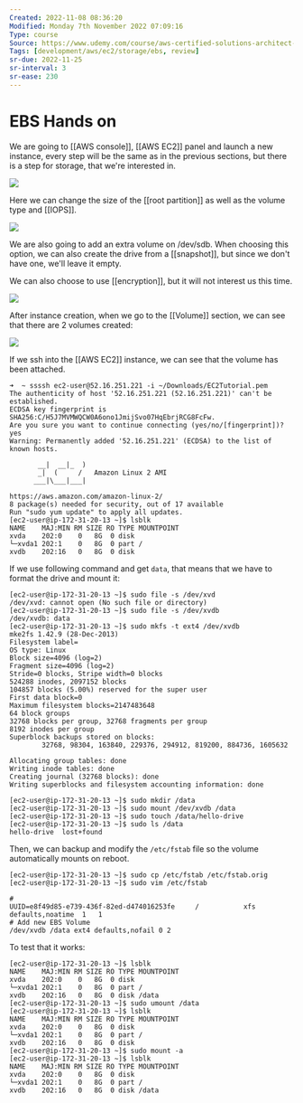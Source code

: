 ```yaml
---
Created: 2022-11-08 08:36:20
Modified: Monday 7th November 2022 07:09:16
Type: course
Source: https://www.udemy.com/course/aws-certified-solutions-architect-associate-saa-c01/?xref=E0Aed11STH4LPUQvCz0GJFABTmM=
Tags: [development/aws/ec2/storage/ebs, review]
sr-due: 2022-11-25
sr-interval: 3
sr-ease: 230
---
```


# EBS Hands on

We are going to [[AWS console]], [[AWS EC2]] panel and launch a new instance, every step will be the same as in the previous sections, but there is a step for storage, that we're interested in.

![](2019-12-30-06-45-26.png)

Here we can change the size of the [[root partition]] as well as the volume type and [[IOPS]].

![](2019-12-30-06-46-42.png)

We are also going to add an extra volume on /dev/sdb. When choosing this option, we can also create the drive from a [[snapshot]], but since we don't have one, we'll leave it empty. 

We can also choose to use [[encryption]], but it will not interest us this time.

![](2019-12-30-06-48-02.png)

After instance creation, when we go to the [[Volume]] section, we can see that there are 2 volumes created:

![](2019-12-30-06-53-05.png)

If we ssh into the [[AWS EC2]] instance, we can see that the volume has been attached.

```
➜  ~ ssssh ec2-user@52.16.251.221 -i ~/Downloads/EC2Tutorial.pem
The authenticity of host '52.16.251.221 (52.16.251.221)' can't be established.
ECDSA key fingerprint is SHA256:C/H5J7MVMWQCW0A6ono1JmijSvo07HqEbrjRCG8FcFw.
Are you sure you want to continue connecting (yes/no/[fingerprint])? yes
Warning: Permanently added '52.16.251.221' (ECDSA) to the list of known hosts.

       __|  __|_  )
       _|  (     /   Amazon Linux 2 AMI
      ___|\___|___|

https://aws.amazon.com/amazon-linux-2/
8 package(s) needed for security, out of 17 available
Run "sudo yum update" to apply all updates.
[ec2-user@ip-172-31-20-13 ~]$ lsblk
NAME    MAJ:MIN RM SIZE RO TYPE MOUNTPOINT
xvda    202:0    0   8G  0 disk 
└─xvda1 202:1    0   8G  0 part /
xvdb    202:16   0   8G  0 disk 
```

If we use following command and get `data`, that means that we have to format the drive and mount it:

```
[ec2-user@ip-172-31-20-13 ~]$ sudo file -s /dev/xvd
/dev/xvd: cannot open (No such file or directory)
[ec2-user@ip-172-31-20-13 ~]$ sudo file -s /dev/xvdb
/dev/xvdb: data
[ec2-user@ip-172-31-20-13 ~]$ sudo mkfs -t ext4 /dev/xvdb
mke2fs 1.42.9 (28-Dec-2013)
Filesystem label=
OS type: Linux
Block size=4096 (log=2)
Fragment size=4096 (log=2)
Stride=0 blocks, Stripe width=0 blocks
524288 inodes, 2097152 blocks
104857 blocks (5.00%) reserved for the super user
First data block=0
Maximum filesystem blocks=2147483648
64 block groups
32768 blocks per group, 32768 fragments per group
8192 inodes per group
Superblock backups stored on blocks: 
        32768, 98304, 163840, 229376, 294912, 819200, 884736, 1605632

Allocating group tables: done                            
Writing inode tables: done                            
Creating journal (32768 blocks): done
Writing superblocks and filesystem accounting information: done 

[ec2-user@ip-172-31-20-13 ~]$ sudo mkdir /data
[ec2-user@ip-172-31-20-13 ~]$ sudo mount /dev/xvdb /data
[ec2-user@ip-172-31-20-13 ~]$ sudo touch /data/hello-drive
[ec2-user@ip-172-31-20-13 ~]$ sudo ls /data
hello-drive  lost+found
```

Then, we can backup and modify the `/etc/fstab` file so the volume automatically mounts on reboot.

```
[ec2-user@ip-172-31-20-13 ~]$ sudo cp /etc/fstab /etc/fstab.orig
[ec2-user@ip-172-31-20-13 ~]$ sudo vim /etc/fstab
```

```
#
UUID=e8f49d85-e739-436f-82ed-d474016253fe     /           xfs    defaults,noatime  1   1
# Add new EBS Volume
/dev/xvdb /data ext4 defaults,nofail 0 2
```

To test that it works:

```
[ec2-user@ip-172-31-20-13 ~]$ lsblk
NAME    MAJ:MIN RM SIZE RO TYPE MOUNTPOINT
xvda    202:0    0   8G  0 disk 
└─xvda1 202:1    0   8G  0 part /
xvdb    202:16   0   8G  0 disk /data
[ec2-user@ip-172-31-20-13 ~]$ sudo umount /data
[ec2-user@ip-172-31-20-13 ~]$ lsblk
NAME    MAJ:MIN RM SIZE RO TYPE MOUNTPOINT
xvda    202:0    0   8G  0 disk 
└─xvda1 202:1    0   8G  0 part /
xvdb    202:16   0   8G  0 disk 
[ec2-user@ip-172-31-20-13 ~]$ sudo mount -a
[ec2-user@ip-172-31-20-13 ~]$ lsblk
NAME    MAJ:MIN RM SIZE RO TYPE MOUNTPOINT
xvda    202:0    0   8G  0 disk 
└─xvda1 202:1    0   8G  0 part /
xvdb    202:16   0   8G  0 disk /data

```